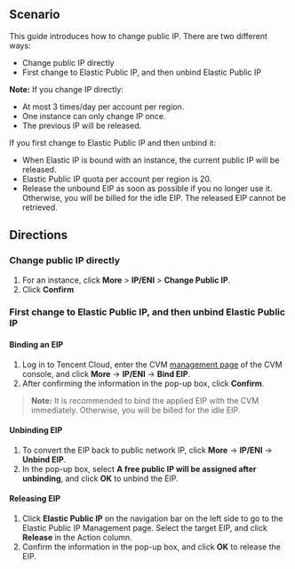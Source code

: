## Scenario

This guide introduces how to change public IP. There are two different ways:
- Change public IP directly
- First change to Elastic Public IP, and then unbind Elastic Public IP

**Note:**
If you change IP directly:
- At most 3 times/day per account per region.
- One instance can only change IP once.
- The previous IP will be released.

If you first change to Elastic Public IP and then unbind it:
- When Elastic IP is bound with an instance, the current public IP will be released.
- Elastic Public IP quota per account per region is 20.
- Release the unbound EIP as soon as possible if you no longer use it. Otherwise, you will be billed for the idle EIP. The released EIP cannot be retrieved. 

## Directions
### Change public IP directly
1. For an instance, click **More** > **IP/ENI** > **Change Public IP**.
2. Click **Confirm**

### First change to Elastic Public IP, and then unbind Elastic Public IP
#### Binding an EIP
1. Log in to Tencent Cloud, enter the CVM [management page](https://console.cloud.tencent.com/cvm/index) of the CVM console, and click **More** -> **IP/ENI** -> **Bind EIP**.
2. After confirming the information in the pop-up box, click **Confirm**.

> **Note:**
> It is recommended to bind the applied EIP with the CVM immediately. Otherwise, you will be billed for the idle EIP.

#### Unbinding EIP
1. To convert the EIP back to public network IP, click **More** -> **IP/ENI** -> **Unbind EIP**.
2. In the pop-up box, select **A free public IP will be assigned after unbinding**, and click **OK** to unbind the EIP.

#### Releasing EIP
1. Click **Elastic Public IP** on the navigation bar on the left side to go to the Elastic Public IP Management page. Select the target EIP, and click **Release** in the Action column.
2. Confirm the information in the pop-up box, and click **OK** to release the EIP.
